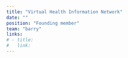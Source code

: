 ```yaml
---
title: "Virtual Health Information Network"
date: ""
position: "Founding member"
team: "barry"
links:
# - title:
#   link:
---
```

